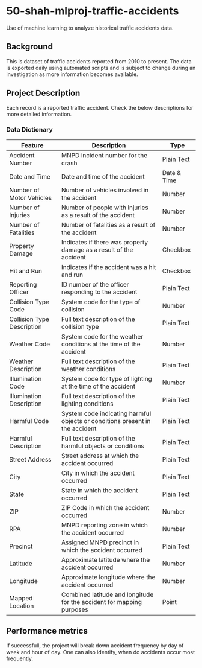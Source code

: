 # 50-shah-mlproj-traffic-accidents
Use of machine learning to analyze historical traffic accidents data.

## Background

This is dataset of traffic accidents reported from 2010 to present. The data is exported daily using automated scripts and is subject to change during an investigation as more information becomes available.

## Project Description

Each record is a reported traffic accident. Check the below descriptions for more detailed information.

### **Data Dictionary**

Feature	|	Description	|	Type
-------------	|	-------------	|	-------------
Accident Number	|	MNPD incident number for the crash	|	Plain Text
Date and Time	|	Date and time of the accident	|	Date & Time
Number of Motor Vehicles	|	Number of vehicles involved in the accident	|	Number
Number of Injuries	|	Number of people with injuries as a result of the accident	|	Number
Number of Fatalities	|	Number of fatalities as a result of the accident	|	Number
Property Damage	|	Indicates if there was property damage as a result of the accident	|	Checkbox
Hit and Run	|	Indicates if the accident was a hit and run	|	Checkbox
Reporting Officer	|	ID number of the officer responding to the accident	|	Plain Text
Collision Type Code	|	System code for the type of collision	|	Number
Collision Type Description	|	Full text description of the collision type	|	Plain Text
Weather Code	|	System code for the weather conditions at the time of the accident	|	Number
Weather Description	|	Full text description of the weather conditions	|	Plain Text
Illumination Code	|	System code for type of lighting at the time of the accident	|	Number
Illumination Description	|	Full text description of the lighting conditions	|	Plain Text
Harmful Code	|	System code indicating harmful objects or conditions present in the accident	|	Plain Text
Harmful Description	|	Full text description of the harmful objects or conditions	|	Plain Text
Street Address	|	Street address at which the accident occurred	|	Plain Text
City	|	City in which the accident occurred	|	Plain Text
State	|	State in which the accident occurred	|	Plain Text
ZIP	|	ZIP Code in which the accident occurred	|	Number
RPA	|	MNPD reporting zone in which the accident occurred	|	Number
Precinct	|	Assigned MNPD precinct in which the accident occurred	|	Plain Text
Latitude	|	Approximate latitude where the accident occurred	|	Number
Longitude	|	Approximate longitude where the accident occurred	|	Number
Mapped Location	|	Combined latitude and longitude for the accident for mapping purposes	|	Point

## Performance metrics

If successfull, the project will break down accident frequency by day of week and hour of day. One can also identify, when do accidents occur most frequently.
